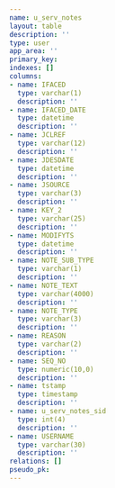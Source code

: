 ```yaml
---
name: u_serv_notes
layout: table
description: ''
type: user
app_area: ''
primary_key: 
indexes: []
columns:
- name: IFACED
  type: varchar(1)
  description: ''
- name: IFACED_DATE
  type: datetime
  description: ''
- name: JCLREF
  type: varchar(12)
  description: ''
- name: JDESDATE
  type: datetime
  description: ''
- name: JSOURCE
  type: varchar(3)
  description: ''
- name: KEY_2
  type: varchar(25)
  description: ''
- name: MODIFYTS
  type: datetime
  description: ''
- name: NOTE_SUB_TYPE
  type: varchar(1)
  description: ''
- name: NOTE_TEXT
  type: varchar(4000)
  description: ''
- name: NOTE_TYPE
  type: varchar(3)
  description: ''
- name: REASON
  type: varchar(2)
  description: ''
- name: SEQ_NO
  type: numeric(10,0)
  description: ''
- name: tstamp
  type: timestamp
  description: ''
- name: u_serv_notes_sid
  type: int(4)
  description: ''
- name: USERNAME
  type: varchar(30)
  description: ''
relations: []
pseudo_pk: 
---
```


